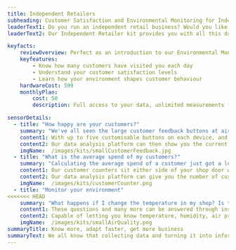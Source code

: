```yaml
---
title: Independent Retailers
subheading: Customer Satisfaction and Environmental Monitoring for Independent Retailers
leaderText1: Do you run an independent retail business? Would you like to know how your customers feel about your service, how many customers you have each day, and whether the environment in your shop is affecting their behaviour?
leaderText2: Our Independent Retailer kit provides you with all this data, and can easily be expanded to monitor more about your business - data-driven customer relationships which have been available to large supermarkets and chain stores for so long are now available for smaller businesses too!

keyfacts:
    reviewOverview: Perfect as an introduction to our Environmental Monitoring Platform, this kit for independent retailers gives you all the insight you need to start making data-driven decisions
    keyfeatures:
        - Know how many customers have visited you each day
        - Understand your customer satisfaction levels
        - Learn how your environment shapes customer behaviour
    hardwareCost: 599
    monthlyPlan:
        cost: 50
        description: Full access to your data, unlimited measurements from all of your sensors, and support via email or our support portal.

sensorDetails:
  - title: "How happy are your customers?"
    summary: "We've all seen the large customer feedback buttons at airports and in larger shops, but did you know that you can get smaller versions for your own counter or shop doorway?"
    content1: With up to five customisable buttons on each device, and a surface that is fully antibacterial, you can be confident that even in a post COVID-19 world your customers can leave you simple feedback on their experience.  
    content2: Our data analysis platform can then show you the current level of customer satisfaction, trends over time, and even match patterns in customer satisfaction with other environmental sensors within your premises!
    imgName:  /images/kits/smallCustomerFeedback.jpg
  - title: "What is the average spend of my customers?"
    summary: "Calculating the average spend of a customer just got a lot easier!"
    content1: Our customer counters sit either side of your shop door way and count the number of people who enter or leave your premises.
    content2: Our data analysis platform can give you the number of customers who visited, and then you can divide your daily takings by that number to work out your average spend
    imgName:  /images/kits/customerCounter.png
  - title: "Monitor your environment"
<<<<<<< HEAD
    summary: "What happens if I change the temperature in my shop? Is the air too humid for my produce? What's the air quality index like in the building?"
    content1: These questions and many more can be answered through installing our room monitoring sensor.
    content2: Capable of letting you know temperature, humidity, air pressure, and even air quality, our platform combines the data we collect with the other sensors in the kit to provide you with a complete analysis of how the environment is affecting the way people behave in your premises.
    imgName:  /images/kits/smallAirQuality.png
summaryTitle: Know more, adapt faster, get more business
summaryText: We all know that collecting data and turning it into information is what enables the large companies to get ahead of their competitors, however up until now this kind of technology has been too expensive.  Our kits reduce the costs to an affordable level, ensuring you get a competitive edge over your rivals regardless of their size!
---
```


